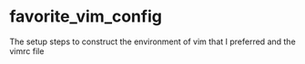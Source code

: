 # favorite_vim_config
The setup steps to construct the environment of vim that I preferred and the vimrc file
